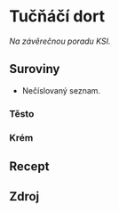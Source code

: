# Tučňáčí dort

_Na závěrečnou poradu KSI._

## Suroviny

 * Nečíslovaný seznam.

### Těsto

### Krém


## Recept


## Zdroj
